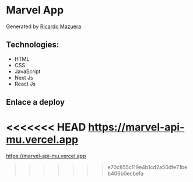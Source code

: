# Marvel App

Generated by [Ricardo Mazuera](https://ricardomazuera.com "Ricardo Mazuera")

## Technologies: 
- HTML
- CSS
- JavaScript
- Next Js 
- React Js

## Enlace a deploy
<<<<<<< HEAD
https://marvel-api-mu.vercel.app
=======
https://marvel-api-mu.vercel.app
>>>>>>> e70c855c119e4b1cd2a50dfe71beb406b0ecbefa
